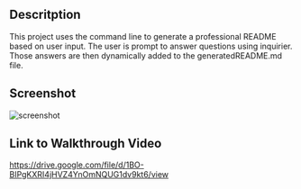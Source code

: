 ## Descritption
This project uses the command line to generate a professional README based on user input.  The user is prompt to answer questions using inquirier.  Those answers are then dynamically added to the generatedREADME.md file. 

## Screenshot

![screenshot](/Screen%20Shot%202022-06-27%20at%2011.36.04%20AM.png)

## Link to Walkthrough Video

https://drive.google.com/file/d/1BO-BIPgKXRI4jHVZ4YnOmNQUG1dv9kt6/view 
